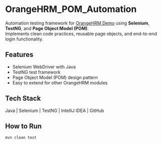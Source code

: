 # OrangeHRM_POM_Automation

Automation testing framework for [OrangeHRM Demo](https://opensource-demo.orangehrmlive.com/) using **Selenium**, **TestNG**, and **Page Object Model (POM)**.  
Implements clean code practices, reusable page objects, and end-to-end login functionality.

## Features
- Selenium WebDriver with Java
- TestNG test framework
- Page Object Model (POM) design pattern
- Easy to extend for other OrangeHRM modules

## Tech Stack
Java | Selenium | TestNG | IntelliJ IDEA | GitHub

## How to Run
```bash
mvn clean test
